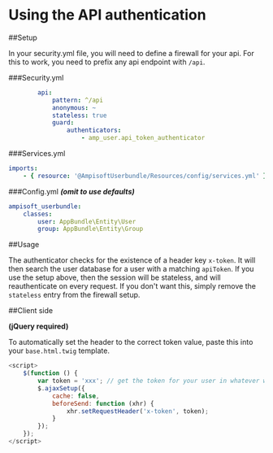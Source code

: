Using the API authentication
============================


##Setup

In your security.yml file, you will need to define a firewall for your api.  For this to work, you need to prefix any api endpoint with `/api`.

###Security.yml

```yml
        api:
            pattern: ^/api
            anonymous: ~
            stateless: true
            guard:
                authenticators:
                    - amp_user.api_token_authenticator

```

###Services.yml

```yml
imports:
    - { resource: '@AmpisoftUserbundle/Resources/config/services.yml' }
```

###Config.yml 
***(omit to use defaults)***

```yml
ampisoft_userbundle:
    classes:
        user: AppBundle\Entity\User
        group: AppBundle\Entity\Group
```

##Usage

The authenticator checks for the existence of a header key `x-token`.  It will then search the user database for a user with a matching `apiToken`.  If you use the setup
above, then the session will be stateless, and will reauthenticate on every request.  If you don't want this, simply remove the `stateless` entry from the firewall setup.

##Client side

**(jQuery required)**

To automatically set the header to the correct token value, paste this into your `base.html.twig` template. 

```javascript
<script>
    $(function () {
        var token = 'xxx'; // get the token for your user in whatever way you do.
        $.ajaxSetup({
            cache: false,
            beforeSend: function (xhr) {
                xhr.setRequestHeader('x-token', token);
            }
        });
    });
</script>
```
